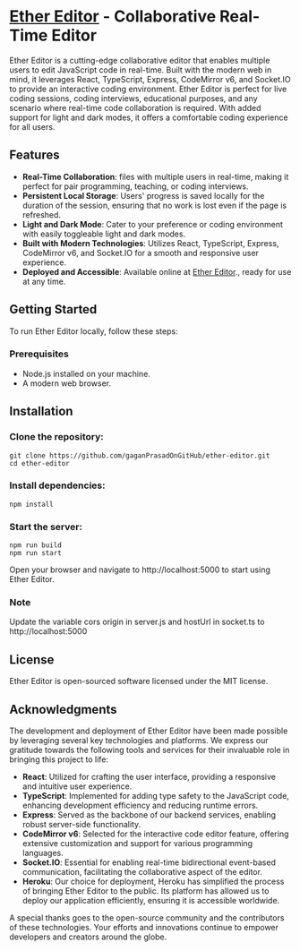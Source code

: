 # [Ether Editor](https://ether-editor-0e22562dd46d.herokuapp.com) - Collaborative Real-Time Editor

Ether Editor is a cutting-edge collaborative editor that enables multiple users to edit JavaScript code in real-time. Built with the modern web in mind, it leverages React, TypeScript, Express, CodeMirror v6, and Socket.IO to provide an interactive coding environment. Ether Editor is perfect for live coding sessions, coding interviews, educational purposes, and any scenario where real-time code collaboration is required. With added support for light and dark modes, it offers a comfortable coding experience for all users.

## Features

- **Real-Time Collaboration**: files with multiple users in real-time, making it perfect for pair programming, teaching, or coding interviews.
- **Persistent Local Storage**: Users' progress is saved locally for the duration of the session, ensuring that no work is lost even if the page is refreshed.
- **Light and Dark Mode**: Cater to your preference or coding environment with easily toggleable light and dark modes.
- **Built with Modern Technologies**: Utilizes React, TypeScript, Express, CodeMirror v6, and Socket.IO for a smooth and responsive user experience.
- **Deployed and Accessible**: Available online at [Ether Editor](https://ether-editor-0e22562dd46d.herokuapp.com 'Collaborative Real-Time Editor')., ready for use at any time.

## Getting Started

To run Ether Editor locally, follow these steps:

### Prerequisites

- Node.js installed on your machine.
- A modern web browser.

## Installation

### Clone the repository:

```console
git clone https://github.com/gaganPrasadOnGitHub/ether-editor.git
cd ether-editor
```

### Install dependencies:

```console
npm install
```

### Start the server:

```console
npm run build
npm run start
```

Open your browser and navigate to http://localhost:5000 to start using Ether Editor.

### Note

Update the variable cors origin in server.js and hostUrl in socket.ts to http://localhost:5000

## License

Ether Editor is open-sourced software licensed under the MIT license.

## Acknowledgments

The development and deployment of Ether Editor have been made possible by leveraging several key technologies and platforms. We express our gratitude towards the following tools and services for their invaluable role in bringing this project to life:

- **React**: Utilized for crafting the user interface, providing a responsive and intuitive user experience.
- **TypeScript**: Implemented for adding type safety to the JavaScript code, enhancing development efficiency and reducing runtime errors.
- **Express**: Served as the backbone of our backend services, enabling robust server-side functionality.
- **CodeMirror v6**: Selected for the interactive code editor feature, offering extensive customization and support for various programming languages.
- **Socket.IO**: Essential for enabling real-time bidirectional event-based communication, facilitating the collaborative aspect of the editor.
- **Heroku**: Our choice for deployment, Heroku has simplified the process of bringing Ether Editor to the public. Its platform has allowed us to deploy our application efficiently, ensuring it is accessible worldwide.

A special thanks goes to the open-source community and the contributors of these technologies. Your efforts and innovations continue to empower developers and creators around the globe.
